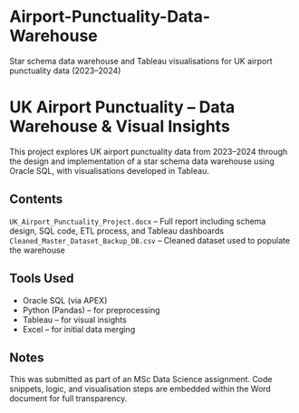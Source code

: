 # Airport-Punctuality-Data-Warehouse
Star schema data warehouse and Tableau visualisations for UK airport punctuality data (2023–2024)

# UK Airport Punctuality – Data Warehouse & Visual Insights

This project explores UK airport punctuality data from 2023–2024 through the design and implementation of a star schema data warehouse using Oracle SQL, with visualisations developed in Tableau.

## Contents

`UK_Airport_Punctuality_Project.docx` – Full report including schema design, SQL code, ETL process, and Tableau dashboards  
`Cleaned_Master_Dataset_Backup_DB.csv` – Cleaned dataset used to populate the warehouse 

## Tools Used

- Oracle SQL (via APEX)
- Python (Pandas) – for preprocessing
- Tableau – for visual insights
- Excel – for initial data merging

## Notes

This was submitted as part of an MSc Data Science assignment. Code snippets, logic, and visualisation steps are embedded within the Word document for full transparency.
